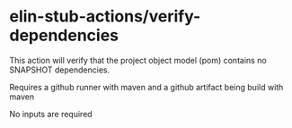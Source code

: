 # elin-stub-actions/verify-dependencies

This action will verify that the project object model (pom) contains no SNAPSHOT dependencies.

Requires a github runner with maven and a github artifact being build with maven

No inputs are required